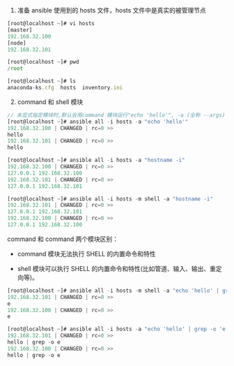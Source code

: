 1. 准备 ansible 使用到的 hosts 文件，hosts 文件中是真实的被管理节点

```javascript
[root@localhost ~]# vi hosts
[master]
192.168.32.100
[node]
192.168.32.101

[root@localhost ~]# pwd
/root

[root@localhost ~]# ls
anaconda-ks.cfg  hosts  inventory.ini
```





2. command 和 shell 模块

```javascript
// 未显式指定模块时,默认会用command 模块运行"echo 'hello'", -a (全称 --args) 作用是向远程主机传递命令或参数
[root@localhost ~]# ansible all -i hosts -a "echo 'hello'"
192.168.32.100 | CHANGED | rc=0 >>
hello
192.168.32.101 | CHANGED | rc=0 >>
hello

[root@localhost ~]# ansible all -i hosts -a "hostname -i"
192.168.32.100 | CHANGED | rc=0 >>
127.0.0.1 192.168.32.100
192.168.32.101 | CHANGED | rc=0 >>
127.0.0.1 192.168.32.101

[root@localhost ~]# ansible all -i hosts -m shell -a "hostname -i"
192.168.32.101 | CHANGED | rc=0 >>
127.0.0.1 192.168.32.101
192.168.32.100 | CHANGED | rc=0 >>
127.0.0.1 192.168.32.100

```



command 和 command 两个模块区别：

- command 模块无法执行 SHELL 的内置命令和特性

- shell 模块可以执行 SHELL 的内置命令和特性(比如管道、输入、输出、重定向等)。

```javascript
[root@localhost ~]# ansible all -i hosts -m shell -a "echo 'hello' | grep -o 'e'"
192.168.32.101 | CHANGED | rc=0 >>
e
192.168.32.100 | CHANGED | rc=0 >>
e

[root@localhost ~]# ansible all -i hosts -a "echo 'hello' | grep -o 'e'"
192.168.32.101 | CHANGED | rc=0 >>
hello | grep -o e
192.168.32.100 | CHANGED | rc=0 >>
hello | grep -o e
```

